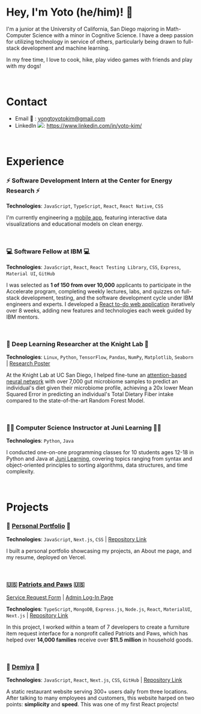 # Hey, I'm Yoto (he/him)! 👋 

I'm a junior at the University of California, San Diego majoring in Math-Computer Science with a minor in Cognitive Science. I have a deep passion for utilizing technology in service of others, particularly being drawn to full-stack development and machine learning. 

In my free time, I love to cook, hike, play video games with friends and play with my dogs!

<br>

# Contact
- Email  📧 : yongtoyotokim@gmail.com
- LinkedIn <img src ="https://i.sstatic.net/gVE0j.png">: https://www.linkedin.com/in/yoto-kim/

<br>

# Experience

### ⚡ Software Development Intern at the Center for Energy Research ⚡ 
**Technologies**: `JavaScript`, `TypeScript`, `React`, `React Native`, `CSS` 

I'm currently engineering a [mobile app](https://github.com/Center-For-Energy-TEC-App/Tec-App), featuring interactive data visualizations and educational models on clean energy. 


<br>

###  💻 Software Fellow at IBM 💻
**Technologies**: `JavaScript`, `React`, `React Testing Library`, `CSS`, `Express`, `Material UI`, `GitHub`

I was selected as **1 of 150 from over 10,000** applicants to participate in the Accelerate program, completing weekly lectures, labs, and quizzes on full-stack development, testing, and the software development cycle under IBM engineers and experts. I developed a [React to-do web application](https://github.com/2024-IBM-Accelerate-SW-Track/to-do-list-week-7-yotzkim) iteratively over 8 weeks, adding new features and technologies each week guided by IBM mentors.

<br>

### 🤖 Deep Learning Researcher at the Knight Lab 🤖
**Technologies**: `Linux`, `Python`, `TensorFlow`, `Pandas`, `NumPy`, `Matplotlib`, `Seaborn` | [Research Poster](https://drive.google.com/file/d/1Je8GKGgWp9ZgSt9cR3vF2-ZzjPm55J0y/view?usp=sharing)

At the Knight Lab at UC San Diego, I helped fine-tune an [attention-based neural network](https://github.com/kwcantrell/attention-all-microbes) with over 7,000 gut microbiome samples to predict an individual's diet given their microbiome profile, achieving a 20x lower Mean Squared Error in predicting an individual's Total Dietary Fiber intake compared to the state-of-the-art Random Forest Model.

<br>

### 👨‍🏫 Computer Science Instructor at Juni Learning 👨‍🏫
**Technologies**: `Python`, `Java`

I conducted one-on-one programming classes for 10 students ages 12-18 in Python and Java at [Juni Learning](https://junilearning.com/), covering topics ranging from syntax and object-oriented principles to sorting algorithms, data structures, and time complexity.

<br>

# Projects

### 📁 [Personal Portfolio](https://www.yotokim.com/) 📁
**Technologies**: `JavaScript`, `Next.js`, `CSS` | [Repository Link](https://github.com/yotzkim/portfolio-website)

I built a personal portfolio showcasing my projects, an About me page, and my resume, deployed on Vercel.

<br>

### 🇺🇸 [Patriots and Paws](https://pap-frontend.vercel.app/vsr) 🇺🇸
[Service Request Form](https://pap-frontend.vercel.app/vsr) | [Admin Log-In Page](https://pap-frontend.vercel.app/login)

**Technologies**: `TypeScript`, `MongoDB`, `Express.js`, `Node.js`, `React`, `MaterialUI`, `Next.js` | [Repository Link](https://github.com/TritonSE/PAP-Inventory-Processing)

In this project, I worked within a team of 7 developers to create a furniture item request interface for a nonprofit called Patriots and Paws, which has helped over **14,000 families** receive over **$11.5 million** in household goods.

<br>


### 🍛 [Demiya](https://www.demiya.restaurant/)  🍛
**Technologies**: `JavaScript`, `React`, `Next.js`, `CSS`, `GitHub` | [Repository Link](https://github.com/yotzkim/demiya-website)

A static restaurant website serving 300+ users daily from three locations. After talking to many employees and customers, this website harped on two points: **simplicity** and **speed**.
This was one of my first React projects! 





<!--
**yotzkim/yotzkim** is a ✨ _special_ ✨ repository because its `README.md` (this file) appears on your GitHub profile.

Here are some ideas to get you started:

- 🔭 I’m currently working on ...
- 🌱 I’m currently learning ...
- 👯 I’m looking to collaborate on ...
- 🤔 I’m looking for help with ...
- 💬 Ask me about ...
- 📫 How to reach me: ...
- 😄 Pronouns: ...
- ⚡ Fun fact: ...
-->

